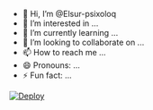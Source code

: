 - 👋 Hi, I’m @Elsur-psixoloq
- 👀 I’m interested in ...
- 🌱 I’m currently learning ...
- 💞️ I’m looking to collaborate on ...
- 📫 How to reach me ...
- 😄 Pronouns: ...
- ⚡ Fun fact: ...

<!---
Elsur-psixoloq/Elsur-psixoloq is a ✨ special ✨ repository because its `README.md` (this file) appears on your GitHub profile.
You can click the Preview link to take a look at your changes.
--->
[![Deploy](https://www.herokucdn.com/deploy/button.svg)](https://dashboard.heroku.com/new?template=https://github.com/Elsur-psixoloq/MusicAzBot)
